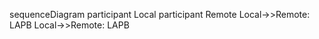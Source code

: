 sequenceDiagram
    participant Local
    participant Remote
    Local->>Remote: LAPB
    Local->>Remote: LAPB
